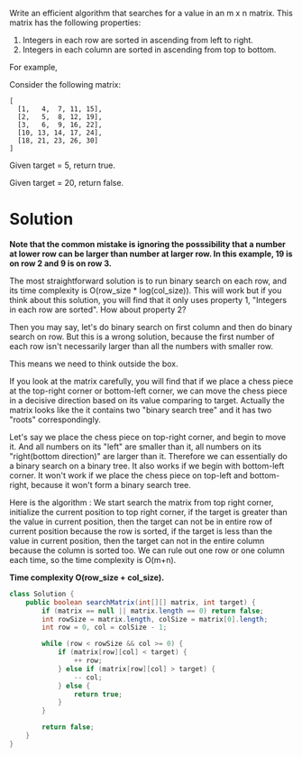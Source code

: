 Write an efficient algorithm that searches for a value in an m x n matrix. This matrix has the following properties:

1. Integers in each row are sorted in ascending from left to right.  
2. Integers in each column are sorted in ascending from top to bottom.  
  
For example,

Consider the following matrix:

```
[
  [1,   4,  7, 11, 15],
  [2,   5,  8, 12, 19],
  [3,   6,  9, 16, 22],
  [10, 13, 14, 17, 24],
  [18, 21, 23, 26, 30]
]
```

Given target = 5, return true.

Given target = 20, return false.
  
# Solution

__Note that the common mistake is ignoring the posssibility that a number at lower row can be larger than number at larger row. In this example, 19 is on row 2 and 9 is on row 3.__

The most straightforward solution is to run binary search on each row, and its time complexity is O(row_size * log(col_size)).
This will work but if you think about this solution, you will find that it only uses property 1, "Integers in each row are sorted". How about property 2? 

Then you may say, let's do binary search on first column and then do binary search on row. But this is a wrong solution, because the first number of each row isn't necessarily larger than all the numbers with smaller row. 
  
This means we need to think outside the box.
  
If you look at the matrix carefully, you will find that if we place a chess piece at the top-right corner or bottom-left corner, we can move the chess piece in a decisive direction based on its value comparing to target. Actually the matrix looks like the it contains two "binary search tree" and it has two "roots" correspondingly.
  
Let's say we place the chess piece on top-right corner, and begin to move it. And all numbers on its "left" are smaller than it, all numbers on its "right(bottom direction)" are larger than it. Therefore we can essentially do a binary search on a binary tree. It also works if we begin with bottom-left corner. It won't work if we place the chess piece on top-left and bottom-right, because it won't form a binary search tree.

Here is the algorithm : We start search the matrix from top right corner, initialize the current position to top right corner, if the target is greater than the value in current position, then the target can not be in entire row of current position because the row is sorted, if the target is less than the value in current position, then the target can not in the entire column because the column is sorted too. We can rule out one row or one column each time, so the time complexity is O(m+n).

__Time complexity O(row_size + col_size).__
  
```java
class Solution {
    public boolean searchMatrix(int[][] matrix, int target) {
        if (matrix == null || matrix.length == 0) return false;
        int rowSize = matrix.length, colSize = matrix[0].length;
        int row = 0, col = colSize - 1;

        while (row < rowSize && col >= 0) {
            if (matrix[row][col] < target) {
                ++ row;
            } else if (matrix[row][col] > target) {
                -- col;
            } else {
                return true;
            }
        }

        return false;
    }
}
```
